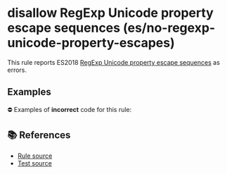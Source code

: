 # disallow RegExp Unicode property escape sequences (es/no-regexp-unicode-property-escapes)

This rule reports ES2018 [RegExp Unicode property escape sequences](https://github.com/tc39/proposal-regexp-unicode-property-escapes#readme) as errors.

## Examples

⛔ Examples of **incorrect** code for this rule:

<eslint-playground type="bad" code="/*eslint es/no-regexp-unicode-property-escapes: error */
const r1 = /\p{Script=Hiragana}+/u
" />

## 📚 References

- [Rule source](https://github.com/mysticatea/eslint-plugin-es/blob/v1.3.1/lib/rules/no-regexp-unicode-property-escapes.js)
- [Test source](https://github.com/mysticatea/eslint-plugin-es/blob/v1.3.1/tests/lib/rules/no-regexp-unicode-property-escapes.js)

